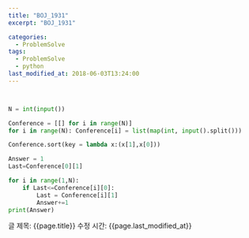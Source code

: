 ```yaml
---
title: "BOJ_1931"
excerpt: "BOJ_1931"

categories:
  - ProblemSolve
tags:
  - ProblemSolve
  - python
last_modified_at: 2018-06-03T13:24:00
---
```


```python


N = int(input())

Conference = [[] for i in range(N)]
for i in range(N): Conference[i] = list(map(int, input().split()))

Conference.sort(key = lambda x:(x[1],x[0]))

Answer = 1
Last=Conference[0][1]

for i in range(1,N):
    if Last<=Conference[i][0]:
        Last = Conference[i][1]
        Answer+=1
print(Answer)

```

글 제목: {{page.title}}
수정 시간: {{page.last_modified_at}}
